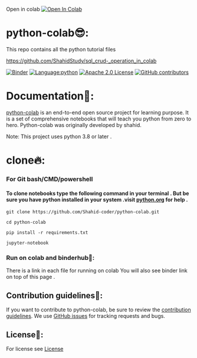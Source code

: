 Open in colab 
<a target="_blank" href="https://colab.research.google.com/github/ShahidStudy/sql_crud-_operation_in_colab/blob/main/Mysql_integ_wthpy.ipynb">
  <img src="https://colab.research.google.com/assets/colab-badge.svg" alt="Open In Colab"/>
</a>



# python-colab😎:
This repo contains all the python tutorial files

https://github.com/ShahidStudy/sql_crud-_operation_in_colab

[![Binder](https://mybinder.org/badge_logo.svg)](https://mybinder.org/v2/gh/ShahidStudy/sql_crud_operation_in_colab/main)
[![Language:python](https://img.shields.io/github/languages/top/shahid-coder/python-colab)](https://python.org)
[![Apache 2.0 License](https://img.shields.io/github/license/shahid-coder/python-colab)](https://github.com/shahid-coder/shahid-flappy-bird/LICENSE)
[![GitHub contributors](https://img.shields.io/github/contributors/shahid-coder/python-colab)](https://github.com/shahid-coder/shahid-flappy-bird/graphs/contributors)
# Documentation📝:

[python-colab](https://github.com/Shahid-coder/python-colab) is an end-to-end open source project 
for learning purpose. It is a set of comprehensive notebooks that will teach you python from zero to hero. Python-colab was originally developed by shahid.

Note: This project uses python 3.8 or later . 
# clone🔥:
### For Git bash/CMD/powershell
#### To clone notebooks type the following command in your terminal . But be sure you have python installed in your system .visit [python.org](python.org) for help . 

```
git clone https://github.com/Shahid-coder/python-colab.git
```

```
cd python-colab
```

```
pip install -r requirements.txt
```

```
jupyter-notebook
```
### Run on colab and binderhub👋: 
There is a link in each file for running on colab 
You will also see binder link on top of this page . 
## Contribution guidelines🤝:
If you want to contribute to python-colab, be sure to review the
[contribution guidelines](CONTRIBUTING.md).
We use [GitHub issues](https://github.com/Shahid-coder/python-colab/issues) for
tracking requests and bugs.
## License🔐:
For license see [License](https://github.com/Shahid-coder/python-colab/blob/main/LICENSE)
